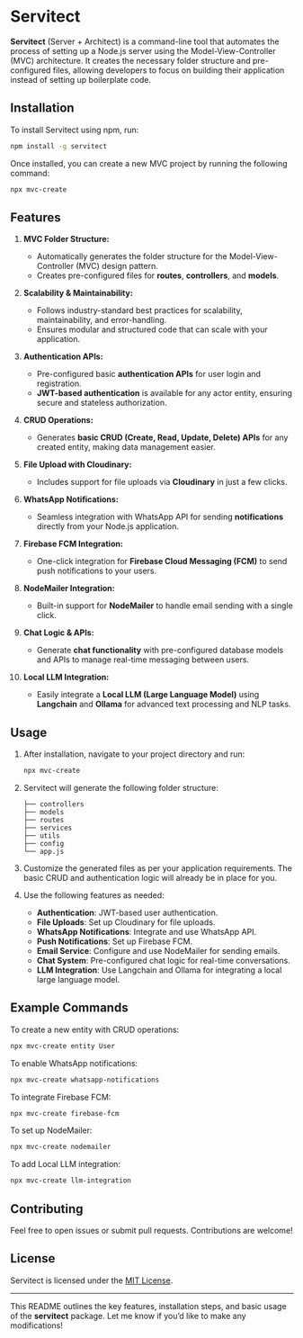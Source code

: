

# Servitect

**Servitect** (Server + Architect) is a command-line tool that automates the process of setting up a Node.js server using the Model-View-Controller (MVC) architecture. It creates the necessary folder structure and pre-configured files, allowing developers to focus on building their application instead of setting up boilerplate code. 

## Installation

To install Servitect using npm, run:

```bash
npm install -g servitect
```

Once installed, you can create a new MVC project by running the following command:

```bash
npx mvc-create
```

## Features

1. **MVC Folder Structure:**
   - Automatically generates the folder structure for the Model-View-Controller (MVC) design pattern.
   - Creates pre-configured files for **routes**, **controllers**, and **models**.

2. **Scalability & Maintainability:**
   - Follows industry-standard best practices for scalability, maintainability, and error-handling.
   - Ensures modular and structured code that can scale with your application.

3. **Authentication APIs:**
   - Pre-configured basic **authentication APIs** for user login and registration.
   - **JWT-based authentication** is available for any actor entity, ensuring secure and stateless authorization.

4. **CRUD Operations:**
   - Generates **basic CRUD (Create, Read, Update, Delete) APIs** for any created entity, making data management easier.
   
5. **File Upload with Cloudinary:**
   - Includes support for file uploads via **Cloudinary** in just a few clicks.

6. **WhatsApp Notifications:**
   - Seamless integration with WhatsApp API for sending **notifications** directly from your Node.js application.

7. **Firebase FCM Integration:**
   - One-click integration for **Firebase Cloud Messaging (FCM)** to send push notifications to your users.

8. **NodeMailer Integration:**
   - Built-in support for **NodeMailer** to handle email sending with a single click.

9. **Chat Logic & APIs:**
   - Generate **chat functionality** with pre-configured database models and APIs to manage real-time messaging between users.

10. **Local LLM Integration:**
    - Easily integrate a **Local LLM (Large Language Model)** using **Langchain** and **Ollama** for advanced text processing and NLP tasks.

## Usage

1. After installation, navigate to your project directory and run:

    ```bash
    npx mvc-create
    ```

2. Servitect will generate the following folder structure:

   ```
   ├── controllers
   ├── models
   ├── routes
   ├── services
   ├── utils
   ├── config
   └── app.js
   ```

3. Customize the generated files as per your application requirements. The basic CRUD and authentication logic will already be in place for you.

4. Use the following features as needed:
    - **Authentication**: JWT-based user authentication.
    - **File Uploads**: Set up Cloudinary for file uploads.
    - **WhatsApp Notifications**: Integrate and use WhatsApp API.
    - **Push Notifications**: Set up Firebase FCM.
    - **Email Service**: Configure and use NodeMailer for sending emails.
    - **Chat System**: Pre-configured chat logic for real-time conversations.
    - **LLM Integration**: Use Langchain and Ollama for integrating a local large language model.

## Example Commands

To create a new entity with CRUD operations:

```bash
npx mvc-create entity User
```

To enable WhatsApp notifications:

```bash
npx mvc-create whatsapp-notifications
```

To integrate Firebase FCM:

```bash
npx mvc-create firebase-fcm
```

To set up NodeMailer:

```bash
npx mvc-create nodemailer
```

To add Local LLM integration:

```bash
npx mvc-create llm-integration
```

## Contributing

Feel free to open issues or submit pull requests. Contributions are welcome!

## License

Servitect is licensed under the [MIT License](LICENSE).

---

This README outlines the key features, installation steps, and basic usage of the **servitect** package. Let me know if you’d like to make any modifications!
